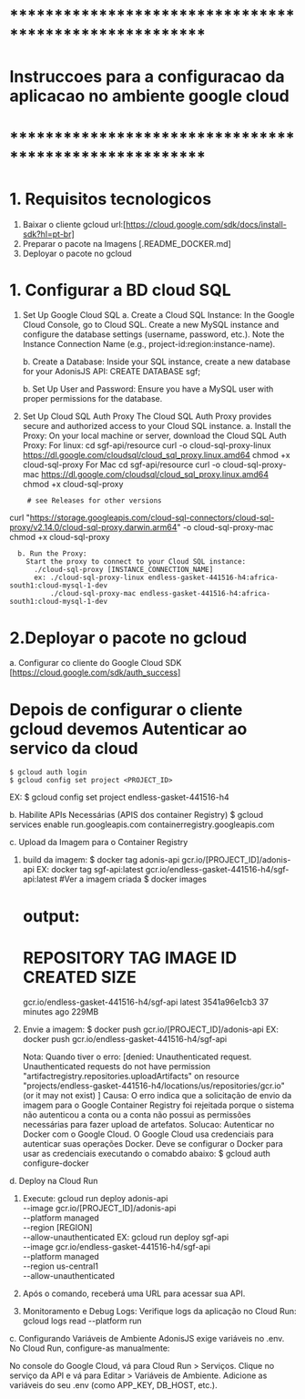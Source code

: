# ******************************************************
#  Instruccoes para a configuracao da aplicacao no ambiente google cloud
# ******************************************************

# 1. Requisitos tecnologicos
1. Baixar o cliente gcloud url:[https://cloud.google.com/sdk/docs/install-sdk?hl=pt-br]
2. Preparar o pacote na Imagens [.README_DOCKER.md]
3. Deployar o pacote no gcloud

# 1. Configurar a BD cloud SQL 
  1. Set Up Google Cloud SQL
     a. Create a Cloud SQL Instance:
      In the Google Cloud Console, go to Cloud SQL.
      Create a new MySQL instance and configure the database settings (username, password, etc.).
      Note the Instance Connection Name (e.g., project-id:region:instance-name).
     
     b. Create a Database:
      Inside your SQL instance, create a new database for your AdonisJS API:
        CREATE DATABASE sgf;

     b. Set Up User and Password:
       Ensure you have a MySQL user with proper permissions for the database.

  2. Set Up Cloud SQL Auth Proxy
      The Cloud SQL Auth Proxy provides secure and authorized access to your Cloud SQL instance.
      a. Install the Proxy:
        On your local machine or server, download the Cloud SQL Auth Proxy:
        For linux:
          cd sgf-api/resource
          curl -o cloud-sql-proxy-linux https://dl.google.com/cloudsql/cloud_sql_proxy.linux.amd64
          chmod +x cloud-sql-proxy
        For Mac
          cd sgf-api/resource
          curl -o cloud-sql-proxy-mac https://dl.google.com/cloudsql/cloud_sql_proxy.linux.amd64
          chmod +x cloud-sql-proxy

          # see Releases for other versions
curl "https://storage.googleapis.com/cloud-sql-connectors/cloud-sql-proxy/v2.14.0/cloud-sql-proxy.darwin.arm64" -o cloud-sql-proxy-mac
chmod +x cloud-sql-proxy

      b. Run the Proxy:
        Start the proxy to connect to your Cloud SQL instance:
          ./cloud-sql-proxy [INSTANCE_CONNECTION_NAME]
          ex: ./cloud-sql-proxy-linux endless-gasket-441516-h4:africa-south1:cloud-mysql-1-dev
              ./cloud-sql-proxy-mac endless-gasket-441516-h4:africa-south1:cloud-mysql-1-dev


# 2.Deployar o pacote no gcloud
 a. Configurar co cliente do Google Cloud SDK [https://cloud.google.com/sdk/auth_success]
  # Depois de configurar o cliente gcloud devemos Autenticar ao servico da cloud
    $ gcloud auth login
    $ gcloud config set project <PROJECT_ID>
   EX: $ gcloud config set project endless-gasket-441516-h4

 b. Habilite APIs Necessárias (APIS dos container Registry)
 $ gcloud services enable run.googleapis.com containerregistry.googleapis.com

c. Upload da Imagem para o Container Registry
  1. build da imagem:
    $ docker tag adonis-api gcr.io/[PROJECT_ID]/adonis-api
    EX: docker tag sgf-api:latest gcr.io/endless-gasket-441516-h4/sgf-api:latest
    #Ver a imagem criada
    $ docker images
     # output:
      # REPOSITORY                                TAG              IMAGE ID       CREATED             SIZE
        gcr.io/endless-gasket-441516-h4/sgf-api   latest           3541a96e1cb3   37 minutes ago      229MB

  2. Envie a imagem:
    $ docker push gcr.io/[PROJECT_ID]/adonis-api
     EX: docker push gcr.io/endless-gasket-441516-h4/sgf-api

     Nota: Quando tiver o erro: [denied: Unauthenticated request. Unauthenticated requests do not have permission "artifactregistry.repositories.uploadArtifacts" on resource "projects/endless-gasket-441516-h4/locations/us/repositories/gcr.io" (or it may not exist) ]
      Causa: O erro indica que a solicitação de envio da imagem para o Google Container Registry foi rejeitada porque o sistema não autenticou a conta ou a conta não possui as permissões necessárias para fazer upload de artefatos.
      Solucao: Autenticar no Docker com o Google Cloud. O Google Cloud usa credenciais para autenticar suas operações Docker. Deve se configurar o Docker para usar as credenciais executando o comabdo abaixo:
       $ gcloud auth configure-docker

d. Deploy na Cloud Run
  1. Execute:
    gcloud run deploy adonis-api \
      --image gcr.io/[PROJECT_ID]/adonis-api \
      --platform managed \
      --region [REGION] \
      --allow-unauthenticated
    EX: 
       gcloud run deploy sgf-api \
         --image gcr.io/endless-gasket-441516-h4/sgf-api \
         --platform managed \
         --region us-central1 \
        --allow-unauthenticated
  2. Após o comando, receberá uma URL para acessar sua API.

  3. Monitoramento e Debug
    Logs: Verifique logs da aplicação no Cloud Run:
    gcloud logs read --platform run

c. Configurando Variáveis de Ambiente
AdonisJS exige variáveis no .env. No Cloud Run, configure-as manualmente:

No console do Google Cloud, vá para Cloud Run > Serviços.
Clique no serviço da API e vá para Editar > Variáveis de Ambiente.
Adicione as variáveis do seu .env (como APP_KEY, DB_HOST, etc.).
